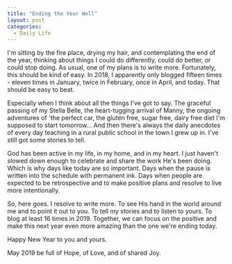 ```yaml
---
title: "Ending the Year Well"
layout: post
categories:
  - Daily Life
---
```

I'm sitting by the fire place, drying my hair, and contemplating the end of the year, thinking about things I could do differently, could do better, or could stop doing.
As usual, one of my plans is to write more.
Fortunately, this should be kind of easy.
In 2018, I apparently only blogged fifteen times - eleven times in January, twice in February, once in April, and today.
That should be easy to beat.

Especially when I think about all the things I've got to say.
The graceful passing of my Stella Belle, the heart-tugging arrival of Manny, the ongoing adventures of 'the perfect car, the gluten free, sugar free, dairy free diet I'm supposed to start tomorrow...
And then there's always the daily anecdotes of every day teaching in a rural public school in the town I grew up in.
I've still got some stories to tell.

God has been active in my life, in my home, and in my heart. 
I just haven't slowed down enough to celebrate and share the work He's been doing. 
Which is why days like today are so important.
Days when the pause is written into the schedule with permanent ink.
Days when people are expected to be retrospective and to make positive plans and resolve to live more intentionally.

So, here goes. 
I resolve to write more.
To see His hand in the world around me and to point it out to you.
To tell my stories and to listen to yours.
To blog at least 16 times in 2019.
Together, we can focus on the positive and make this next year even more amazing than the one we're ending today.

Happy New Year to you and yours.

May 2019 be full of Hope, of Love, and of shared Joy.
